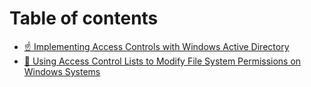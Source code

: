 # Table of contents

* [☝ Implementing Access Controls with Windows Active Directory](README.md)
* [🧠 Using Access Control Lists to Modify File System Permissions on Windows Systems](using-access-control-lists-to-modify-file-system-permissions-on-windows-systems.md)
